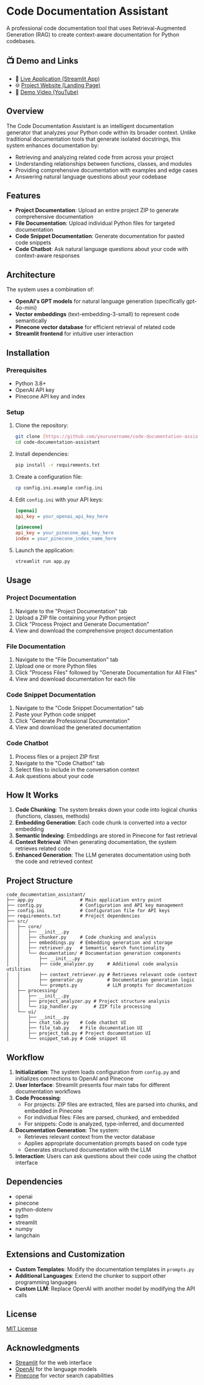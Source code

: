 # Code Documentation Assistant

A professional code documentation tool that uses Retrieval-Augmented Generation (RAG) to create context-aware documentation for Python codebases.

## 📺 Demo and Links

- 🔗 [Live Application (Streamlit App)](https://codedocassist.streamlit.app)
- 🌐 [Project Website (Landing Page)](https://v0-code-documentation-website.vercel.app)
- 🎥 [Demo Video (YouTube)](https://www.youtube.com/watch?v=KIc4GnvES9Y)


## Overview

The Code Documentation Assistant is an intelligent documentation generator that analyzes your Python code within its broader context. Unlike traditional documentation tools that generate isolated docstrings, this system enhances documentation by:

- Retrieving and analyzing related code from across your project
- Understanding relationships between functions, classes, and modules
- Providing comprehensive documentation with examples and edge cases
- Answering natural language questions about your codebase

## Features

- **Project Documentation**: Upload an entire project ZIP to generate comprehensive documentation
- **File Documentation**: Upload individual Python files for targeted documentation
- **Code Snippet Documentation**: Generate documentation for pasted code snippets
- **Code Chatbot**: Ask natural language questions about your code with context-aware responses

## Architecture

The system uses a combination of:

- **OpenAI's GPT models** for natural language generation (specifically gpt-4o-mini)
- **Vector embeddings** (text-embedding-3-small) to represent code semantically
- **Pinecone vector database** for efficient retrieval of related code
- **Streamlit frontend** for intuitive user interaction

## Installation

### Prerequisites

- Python 3.8+
- OpenAI API key
- Pinecone API key and index

### Setup

1. Clone the repository:
   ```bash
   git clone [https://github.com/yourusername/code-documentation-assistant.git](https://github.com/Panchajanya-Works/Code-Documentation-Assistant.git)
   cd code-documentation-assistant
   ```

2. Install dependencies:
   ```bash
   pip install -r requirements.txt
   ```

3. Create a configuration file:
   ```bash
   cp config.ini.example config.ini
   ```

4. Edit `config.ini` with your API keys:
   ```ini
   [openai]
   api_key = your_openai_api_key_here

   [pinecone]
   api_key = your_pinecone_api_key_here
   index = your_pinecone_index_name_here
   ```

5. Launch the application:
   ```bash
   streamlit run app.py
   ```

## Usage

### Project Documentation

1. Navigate to the "Project Documentation" tab
2. Upload a ZIP file containing your Python project
3. Click "Process Project and Generate Documentation"
4. View and download the comprehensive project documentation

### File Documentation

1. Navigate to the "File Documentation" tab
2. Upload one or more Python files
3. Click "Process Files" followed by "Generate Documentation for All Files"
4. View and download documentation for each file

### Code Snippet Documentation

1. Navigate to the "Code Snippet Documentation" tab
2. Paste your Python code snippet
3. Click "Generate Professional Documentation"
4. View and download the generated documentation

### Code Chatbot

1. Process files or a project ZIP first
2. Navigate to the "Code Chatbot" tab
3. Select files to include in the conversation context
4. Ask questions about your code

## How It Works

1. **Code Chunking**: The system breaks down your code into logical chunks (functions, classes, methods)
2. **Embedding Generation**: Each code chunk is converted into a vector embedding
3. **Semantic Indexing**: Embeddings are stored in Pinecone for fast retrieval
4. **Context Retrieval**: When generating documentation, the system retrieves related code
5. **Enhanced Generation**: The LLM generates documentation using both the code and retrieved context

## Project Structure

```
code_documentation_assistant/
├── app.py                 # Main application entry point
├── config.py              # Configuration and API key management
├── config.ini             # Configuration file for API keys
├── requirements.txt       # Project dependencies
├── src/
│   ├── core/
│   │   ├── __init__.py
│   │   ├── chunker.py     # Code chunking and analysis
│   │   ├── embeddings.py  # Embedding generation and storage
│   │   ├── retriever.py   # Semantic search functionality
│   │   └── documentation/ # Documentation generation components
│   │       ├── __init__.py
│   │       ├── code_analyzer.py     # Additional code analysis utilities
│   │       ├── context_retriever.py # Retrieves relevant code context
│   │       ├── generator.py         # Documentation generation logic
│   │       └── prompts.py           # LLM prompts for documentation
│   ├── processing/
│   │   ├── __init__.py
│   │   ├── project_analyzer.py # Project structure analysis
│   │   └── zip_handler.py      # ZIP file processing
│   └── ui/
│       ├── __init__.py
│       ├── chat_tab.py    # Code chatbot UI
│       ├── file_tab.py    # File documentation UI
│       ├── project_tab.py # Project documentation UI
│       └── snippet_tab.py # Code snippet UI
```

## Workflow

1. **Initialization**: The system loads configuration from `config.py` and initializes connections to OpenAI and Pinecone
2. **User Interface**: Streamlit presents four main tabs for different documentation workflows
3. **Code Processing**:
   - For projects: ZIP files are extracted, files are parsed into chunks, and embedded in Pinecone
   - For individual files: Files are parsed, chunked, and embedded
   - For snippets: Code is analyzed, type-inferred, and documented
4. **Documentation Generation**: The system:
   - Retrieves relevant context from the vector database
   - Applies appropriate documentation prompts based on code type
   - Generates structured documentation with the LLM
5. **Interaction**: Users can ask questions about their code using the chatbot interface

## Dependencies

- openai
- pinecone
- python-dotenv
- tqdm
- streamlit
- numpy
- langchain

## Extensions and Customization

- **Custom Templates**: Modify the documentation templates in `prompts.py`
- **Additional Languages**: Extend the chunker to support other programming languages
- **Custom LLM**: Replace OpenAI with another model by modifying the API calls

## License

[MIT License](LICENSE)

## Acknowledgments

- [Streamlit](https://streamlit.io/) for the web interface
- [OpenAI](https://openai.com/) for the language models
- [Pinecone](https://www.pinecone.io/) for vector search capabilities
